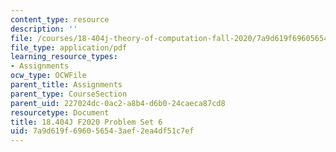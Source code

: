 ```yaml
---
content_type: resource
description: ''
file: /courses/18-404j-theory-of-computation-fall-2020/7a9d619f696056543aef2ea4df51c7ef_MIT18_404f20_hw6.pdf
file_type: application/pdf
learning_resource_types:
- Assignments
ocw_type: OCWFile
parent_title: Assignments
parent_type: CourseSection
parent_uid: 227024dc-0ac2-a8b4-d6b0-24caeca87cd8
resourcetype: Document
title: 18.404J F2020 Problem Set 6
uid: 7a9d619f-6960-5654-3aef-2ea4df51c7ef
---
```

